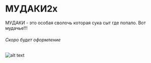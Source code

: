 # МУДАКИ2x
МУДАКИ - это особая сволочь которая сука сыт где попало. Вот мудачье!!!
###### Скоро будет оформление
![alt text](https://avatars2.githubusercontent.com/u/11632545?v=3&s=200)
